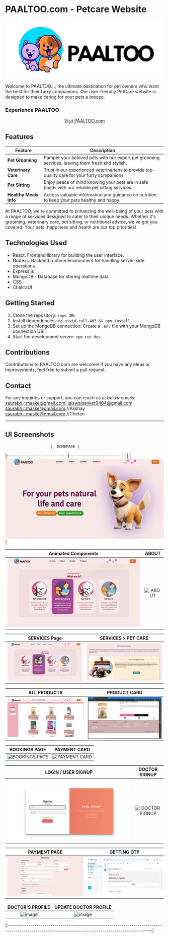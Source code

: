 # PAALTOO.com - Petcare Website

<div align="center">
  <img src="src/Images/logo.png" alt="PAALTOO Logo" background0color="white">
</div>

Welcome to PAALTOO..., the ultimate destination for pet owners who want the best for their furry companions. Our user-friendly PetCare website is designed to make caring for your pets a breeze.

### Experience PAALTOO

<div align="center">
  <a href="https://facebook.com">Visit PAALTOO.com</a>
</div>

## Features

| Feature                   | Description                                                                              |
|---------------------------|------------------------------------------------------------------------------------------|
| **Pet Grooming**          | Pamper your beloved pets with our expert pet grooming services, leaving them fresh and stylish. |
| **Veterinary Care**       | Trust in our experienced veterinarians to provide top-quality care for your furry companions. |
| **Pet Sitting**           | Enjoy peace of mind knowing your pets are in safe hands with our reliable pet sitting services. |
| **Healthy Meals Info**    | Access valuable information and guidance on nutrition to keep your pets healthy and happy. |

At PAALTOO, we're committed to enhancing the well-being of your pets with a range of services designed to cater to their unique needs. Whether it's grooming, veterinary care, pet sitting, or nutritional advice, we've got you covered. Your pets' happiness and health are our top priorities!


## Technologies Used

- React: Frontend library for building the user interface.
- Node.js: Backend runtime environment for handling server-side operations.
- Express.js
- MongoDB - Database for storing realtime data
- CSS
- ChakraUI

## Getting Started

1. Clone the repository: `repo URL`
2. Install dependencies: `cd vivid-roll-405 && npm install`
3. Set up the MongoDB connection: Create a `.env` file with your MongoDB connection URI.
4. Start the development server: `npm run dev`

## Contributions

Contributions to PAALTOO.com are welcome! If you have any ideas or improvements, feel free to submit a pull request.

## Contact

For any inquiries or support, you can reach us at below emails:
[saurabh.r.maske@gmail.com](mailto:saurabh.r.maske@gmail.com).
[jaiswalsanket9404@gmail.com](mailto:jaiswalsanket9404@gmail.com).
[saurabh.r.maske@gmail.com](mailto:saurabh.r.maske@gmail.com).//Akshay
[saurabh.r.maske@gmail.com](mailto:saurabh.r.maske@gmail.com).//Chetan
 

---

## UI Screenshots

                        |  HOMEPAGE |
|:-----------------------------:|:---------------------------:|
| ![HOMEPAGE](https://github.com/CODEwithSANKETj/vivid-roll-405/blob/main/SS/Home.png) |

| Animated Components | ABOUT |
|:-------------------:|:-----:|
| ![Animated Components](https://github.com/CODEwithSANKETj/vivid-roll-405/blob/main/SS/services.png) | ![ABOUT]([[https://github.com/mrsaurabhmaske/resolute-mountain-5021/assets/123891687/85db0f67-ed6b-4b75-8755-54a004b6b1c2](https://github.com/CODEwithSANKETj/vivid-roll-405/blob/main/SS/about.png)](https://github.com/CODEwithSANKETj/vivid-roll-405/blob/main/SS/about.png)) |

| SERVICES Page | SERVICES > PET CARE |
|:-------------:|:------------------:|
| ![SERVICES Page](https://github.com/CODEwithSANKETj/vivid-roll-405/blob/main/SS/services.png) | ![SERVICES > PET CARE](https://github.com/CODEwithSANKETj/vivid-roll-405/blob/main/SS/petcare.png) |

| ALL PRODUCTS | PRODUCT CARD |
|:-----------:|:-----------:|
| ![ALL PRODUCTS](https://github.com/CODEwithSANKETj/vivid-roll-405/blob/main/SS/appoitment%20booking.png) | ![PRODUCT CARD](https://github.com/CODEwithSANKETj/vivid-roll-405/blob/main/SS/products.png) |

| BOOKINGS PAGE | PAYMENT CARD |
|:-------------:|:------------:|
| ![BOOKINGS PAGE](https://github.com/mrsaurabhmaske/resolute-mountain-5021/assets/123891687/5932061a-f0ff-46d8-9666-a2983b4c8f1f) | ![PAYMENT CARD](https://github.com/mrsaurabhmaske/resolute-mountain-5021/assets/123891687/de091178-d6c3-4a67-8777-f39897a41784)  |

| LOGIN / USER SIGNUP | DOCTOR SIGNUP |
|:-------------------:|:-------------:|
| ![LOGIN/ USER SIGNUP](https://github.com/CODEwithSANKETj/vivid-roll-405/blob/main/SS/login_signup.png) | ![DOCTOR SIGNUP](https://github.com/mrsaurabhmaske/resolute-mountain-5021/assets/123891687/8cb9e938-91dd-4c2e-8e15-2289513b4290) |

| PAYMENT PAGE | GETTING OTP |
|:------------------:|:------------------:|
| ![PAYMENT PAGE](https://github.com/CODEwithSANKETj/vivid-roll-405/blob/main/SS/checkout.png) | ![GETTING OTP](https://github.com/CODEwithSANKETj/vivid-roll-405/blob/main/SS/otp%20verification.png)  |

|DOCTOR'S PROFILE | UPDATE DOCTOR PROFILE |
|:---------------:|:---------------------:|
| ![image](https://github.com/mrsaurabhmaske/resolute-mountain-5021/assets/123891687/16121010-7c30-4f51-aa57-59a74447daa3) | ![image](https://github.com/mrsaurabhmaske/resolute-mountain-5021/assets/123891687/6f29baf3-9cf9-4c1c-b587-efe38eb012f3) |

|:----------------------------------------------------------------------------------------------------------------------------------------------------:|
